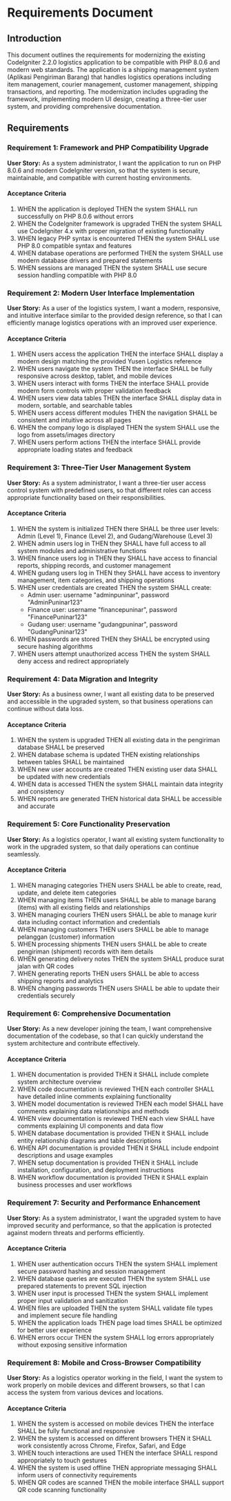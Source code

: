 # Requirements Document

## Introduction

This document outlines the requirements for modernizing the existing CodeIgniter 2.2.0 logistics application to be compatible with PHP 8.0.6 and modern web standards. The application is a shipping management system (Aplikasi Pengiriman Barang) that handles logistics operations including item management, courier management, customer management, shipping transactions, and reporting. The modernization includes upgrading the framework, implementing modern UI design, creating a three-tier user system, and providing comprehensive documentation.

## Requirements

### Requirement 1: Framework and PHP Compatibility Upgrade

**User Story:** As a system administrator, I want the application to run on PHP 8.0.6 and modern CodeIgniter version, so that the system is secure, maintainable, and compatible with current hosting environments.

#### Acceptance Criteria

1. WHEN the application is deployed THEN the system SHALL run successfully on PHP 8.0.6 without errors
2. WHEN the CodeIgniter framework is upgraded THEN the system SHALL use CodeIgniter 4.x with proper migration of existing functionality
3. WHEN legacy PHP syntax is encountered THEN the system SHALL use PHP 8.0 compatible syntax and features
4. WHEN database operations are performed THEN the system SHALL use modern database drivers and prepared statements
5. WHEN sessions are managed THEN the system SHALL use secure session handling compatible with PHP 8.0

### Requirement 2: Modern User Interface Implementation

**User Story:** As a user of the logistics system, I want a modern, responsive, and intuitive interface similar to the provided design reference, so that I can efficiently manage logistics operations with an improved user experience.

#### Acceptance Criteria

1. WHEN users access the application THEN the interface SHALL display a modern design matching the provided Yusen Logistics reference
2. WHEN users navigate the system THEN the interface SHALL be fully responsive across desktop, tablet, and mobile devices
3. WHEN users interact with forms THEN the interface SHALL provide modern form controls with proper validation feedback
4. WHEN users view data tables THEN the interface SHALL display data in modern, sortable, and searchable tables
5. WHEN users access different modules THEN the navigation SHALL be consistent and intuitive across all pages
6. WHEN the company logo is displayed THEN the system SHALL use the logo from assets/images directory
7. WHEN users perform actions THEN the interface SHALL provide appropriate loading states and feedback

### Requirement 3: Three-Tier User Management System

**User Story:** As a system administrator, I want a three-tier user access control system with predefined users, so that different roles can access appropriate functionality based on their responsibilities.

#### Acceptance Criteria

1. WHEN the system is initialized THEN there SHALL be three user levels: Admin (Level 1), Finance (Level 2), and Gudang/Warehouse (Level 3)
2. WHEN admin users log in THEN they SHALL have full access to all system modules and administrative functions
3. WHEN finance users log in THEN they SHALL have access to financial reports, shipping records, and customer management
4. WHEN gudang users log in THEN they SHALL have access to inventory management, item categories, and shipping operations
5. WHEN user credentials are created THEN the system SHALL create:
   - Admin user: username "adminpuninar", password "AdminPuninar123"
   - Finance user: username "financepuninar", password "FinancePuninar123"
   - Gudang user: username "gudangpuninar", password "GudangPuninar123"
6. WHEN passwords are stored THEN they SHALL be encrypted using secure hashing algorithms
7. WHEN users attempt unauthorized access THEN the system SHALL deny access and redirect appropriately

### Requirement 4: Data Migration and Integrity

**User Story:** As a business owner, I want all existing data to be preserved and accessible in the upgraded system, so that business operations can continue without data loss.

#### Acceptance Criteria

1. WHEN the system is upgraded THEN all existing data in the pengiriman database SHALL be preserved
2. WHEN database schema is updated THEN existing relationships between tables SHALL be maintained
3. WHEN new user accounts are created THEN existing user data SHALL be updated with new credentials
4. WHEN data is accessed THEN the system SHALL maintain data integrity and consistency
5. WHEN reports are generated THEN historical data SHALL be accessible and accurate

### Requirement 5: Core Functionality Preservation

**User Story:** As a logistics operator, I want all existing system functionality to work in the upgraded system, so that daily operations can continue seamlessly.

#### Acceptance Criteria

1. WHEN managing categories THEN users SHALL be able to create, read, update, and delete item categories
2. WHEN managing items THEN users SHALL be able to manage barang (items) with all existing fields and relationships
3. WHEN managing couriers THEN users SHALL be able to manage kurir data including contact information and credentials
4. WHEN managing customers THEN users SHALL be able to manage pelanggan (customer) information
5. WHEN processing shipments THEN users SHALL be able to create pengiriman (shipment) records with item details
6. WHEN generating delivery notes THEN the system SHALL produce surat jalan with QR codes
7. WHEN generating reports THEN users SHALL be able to access shipping reports and analytics
8. WHEN changing passwords THEN users SHALL be able to update their credentials securely

### Requirement 6: Comprehensive Documentation

**User Story:** As a new developer joining the team, I want comprehensive documentation of the codebase, so that I can quickly understand the system architecture and contribute effectively.

#### Acceptance Criteria

1. WHEN documentation is provided THEN it SHALL include complete system architecture overview
2. WHEN code documentation is reviewed THEN each controller SHALL have detailed inline comments explaining functionality
3. WHEN model documentation is reviewed THEN each model SHALL have comments explaining data relationships and methods
4. WHEN view documentation is reviewed THEN each view SHALL have comments explaining UI components and data flow
5. WHEN database documentation is provided THEN it SHALL include entity relationship diagrams and table descriptions
6. WHEN API documentation is provided THEN it SHALL include endpoint descriptions and usage examples
7. WHEN setup documentation is provided THEN it SHALL include installation, configuration, and deployment instructions
8. WHEN workflow documentation is provided THEN it SHALL explain business processes and user workflows

### Requirement 7: Security and Performance Enhancement

**User Story:** As a system administrator, I want the upgraded system to have improved security and performance, so that the application is protected against modern threats and performs efficiently.

#### Acceptance Criteria

1. WHEN user authentication occurs THEN the system SHALL implement secure password hashing and session management
2. WHEN database queries are executed THEN the system SHALL use prepared statements to prevent SQL injection
3. WHEN user input is processed THEN the system SHALL implement proper input validation and sanitization
4. WHEN files are uploaded THEN the system SHALL validate file types and implement secure file handling
5. WHEN the application loads THEN page load times SHALL be optimized for better user experience
6. WHEN errors occur THEN the system SHALL log errors appropriately without exposing sensitive information

### Requirement 8: Mobile and Cross-Browser Compatibility

**User Story:** As a logistics operator working in the field, I want the system to work properly on mobile devices and different browsers, so that I can access the system from various devices and locations.

#### Acceptance Criteria

1. WHEN the system is accessed on mobile devices THEN the interface SHALL be fully functional and responsive
2. WHEN the system is accessed on different browsers THEN it SHALL work consistently across Chrome, Firefox, Safari, and Edge
3. WHEN touch interactions are used THEN the interface SHALL respond appropriately to touch gestures
4. WHEN the system is used offline THEN appropriate messaging SHALL inform users of connectivity requirements
5. WHEN QR codes are scanned THEN the mobile interface SHALL support QR code scanning functionality